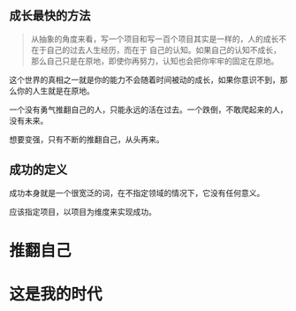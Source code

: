 ## 成长最快的方法

> 从抽象的角度来看，写一个项目和写一百个项目其实是一样的，人的成长不在于自己的过去人生经历，而在于
> 自己的认知。如果自己的认知不成长，那么自己只是在原地，即使你再努力，认知也会把你牢牢的固定在原地。

这个世界的真相之一就是你的能力不会随着时间被动的成长，如果你意识不到，那么你的人生就是在原地。

一个没有勇气推翻自己的人，只能永远的活在过去。一个跌倒，不敢爬起来的人，没有未来。

想要变强，只有不断的推翻自己，从头再来。

## 成功的定义

成功本身就是一个很宽泛的词，在不指定领域的情况下，它没有任何意义。

应该指定项目，以项目为维度来实现成功。

# 推翻自己

# 这是我的时代
